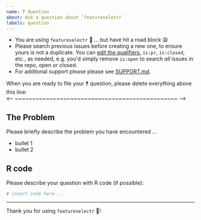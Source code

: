```yaml
---
name: ❓ Question
about: Ask a question about `featureselectr`
labels: question
---
```


- You are using `featureselectr` :partying_face: ... but have hit a road block :weary:
- Please search previous issues before creating a new one,
  to ensure yours is not a duplicate. You can
  [edit the qualifiers](https://help.github.com/articles/searching-issues-and-pull-requests/),
  `is:pr`, `is:closed`, etc., as needed, e.g. you'd simply remove `is:open` to
  search _all_ issues in the repo, open or closed.
- For additonal support please please see
  [SUPPORT.md](https://github.com/stufield/featureselectr/blob/HEAD/.github/SUPPORT.md).


When you are ready to file your :question: question,
please delete everything above this line:\
<-- ~~~~~~~~~~~~~~~~~~~~~~~~~~~~~~~~~~~~~~~~~~~~~~~ -->


## The Problem
Please briefly describe the problem you have encountered ...

- bullet 1
- bullet 2


## R code
Please describe your question with R code (if possible):
```r
# insert code here ...
```

---

Thank you for using `featureselectr` :pray:!
